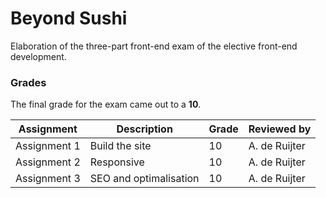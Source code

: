# Beyond Sushi
Elaboration of the three-part front-end exam of the elective front-end development.

### Grades

The final grade for the exam came out to a **10**.

| Assignment | Description | Grade | Reviewed by |
| -------- | ------------ | ------ | --------------- |
| Assignment 1 | Build the site | 10 | A. de Ruijter |
| Assignment 2 | Responsive | 10 | A. de Ruijter |
| Assignment 3 | SEO and optimalisation | 10 | A. de Ruijter |
